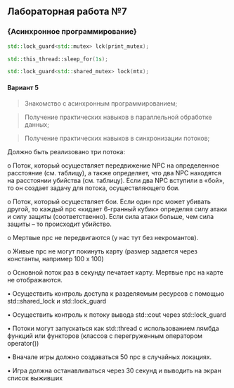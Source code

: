 ## Лабораторная работа №7


### {Асинхронное программирование} 

```c++
std::lock_guard<std::mutex> lck(print_mutex);
```
```c++
std::this_thread::sleep_for(1s);
```
```c++
std::lock_guard<std::shared_mutex> lock(mtx);
```

#### Вариант 5

> Знакомство с асинхронным программированием;

> Получение практических навыков в параллельной обработке данных;

> Получение практических навыков в синхронизации потоков;


Должно быть реализовано три потока:

o Поток, который осуществляет передвижение NPC на определенное расстояние 
(см. таблицу), а также определяет, что два NPC находятся на расстоянии убийства
(см. таблицу). Если два NPC вступили в «бой», то он создает задачу для потока, 
осуществляющего бои.

o Поток, который осуществляет бои. Если один npc может убивать другой, то 
каждый npc «кидает 6-гранный кубик» определяя силу атаки и силу защиты 
(соответственно). Если сила атаки больше, чем сила защиты – то происходит 
убийство.

o Мертвые npc не передвигаются (у нас тут без некромантов).

o Живые npc не могут покинуть карту (размер задается через константы, например 
100 x 100)

o Основной поток раз в секунду печатает карту. Мертвые npc на карте не 
отображаются.

• Осуществить контроль доступа к разделяемым ресурсов с помощью std::shared_lock и 
std::lock_guard

• Осуществить контроль к потоку вывода std::cout через std::lock_guard

• Потоки могут запускаться как std::thread с использованием лямбда функций или 
функторов (классов с перегруженным оператором operator())

• Вначале игры должно создаваться 50 npc в случайных локациях.

• Игра должна останавливаться через 30 секунд и выводить на экран список выживших

